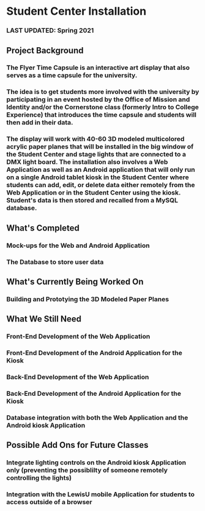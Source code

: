 # Student Center Installation
### LAST UPDATED: Spring 2021
## Project Background 
### The Flyer Time Capsule is an interactive art display that also serves as a time capsule for the university.
### The idea is to get students more involved with the university by participating in an event hosted by the Office of Mission and Identity and/or the Cornerstone class (formerly Intro to College Experience) that introduces the time capsule and students will then add in their data. 
### The display will work with 40-60 3D modeled multicolored acrylic paper planes that will be installed in the big window of the Student Center and stage lights that are connected to a DMX light board. The installation also involves a Web Application as well as an Android application that will only run on a single Android tablet kiosk in the Student Center where students can add, edit, or delete data either remotely from the Web Application or in the Student Center using the kiosk. Student's data is then stored and recalled from a MySQL database. 
## What's Completed
### Mock-ups for the Web and Android Application
### The Database to store user data
## What's Currently Being Worked On
### Building and Prototying the 3D Modeled Paper Planes
## What We Still Need
### Front-End Development of the Web Application
### Front-End Development of the Android Application for the Kiosk
### Back-End Development of the Web Application
### Back-End Development of the Android Application for the Kiosk
### Database integration with both the Web Application and the Android kiosk Application
## Possible Add Ons for Future Classes
### Integrate lighting controls on the Android kiosk Application only (preventing the possiblilty of someone remotely controlling the lights)
### Integration with the LewisU mobile Application for students to access outside of a browser
